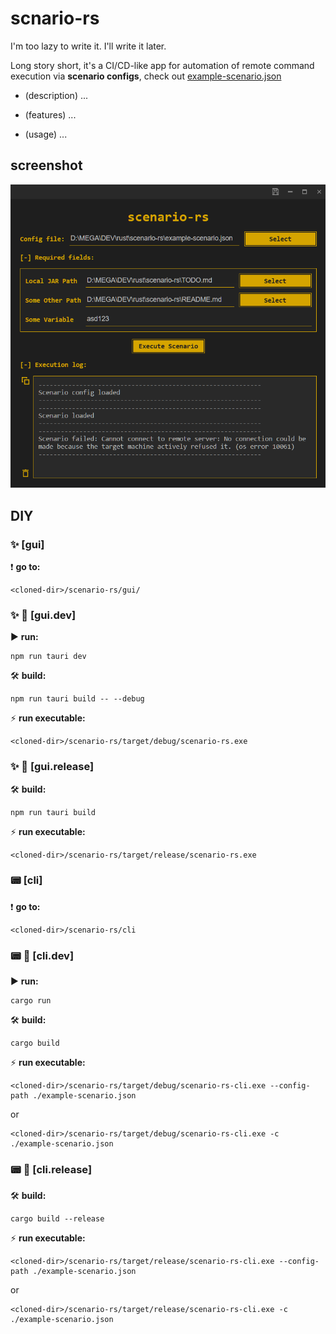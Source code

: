 # scnario-rs

I'm too lazy to write it. I'll write it later.

Long story short, it's a CI/CD-like app for automation of remote command execution via **scenario configs**, check out [example-scenario.json](example-scenario.json)

- (description) ...

- (features) ...

- (usage) ...

## screenshot

![screenshot](screenshot.png)

## DIY

### ✨ [gui]

❗ **go to:**

```
<cloned-dir>/scenario-rs/gui/
```

### ✨ 🚧 [gui.dev]

▶️ **run:**

```
npm run tauri dev
```

🛠️ **build:**

```
npm run tauri build -- --debug
```

⚡ **run executable:**

```
<cloned-dir>/scenario-rs/target/debug/scenario-rs.exe
```

### ✨ 🎁 [gui.release]

🛠️ **build:**

```
npm run tauri build
```

⚡ **run executable:**

```
<cloned-dir>/scenario-rs/target/release/scenario-rs.exe
```

### 📟 [cli]

❗ **go to:**

```
<cloned-dir>/scenario-rs/cli
```

### 📟 🚧 [cli.dev]

▶️ **run:**

```
cargo run
```

🛠️ **build:**

```
cargo build
```

⚡ **run executable:**

```
<cloned-dir>/scenario-rs/target/debug/scenario-rs-cli.exe --config-path ./example-scenario.json
```

or

```
<cloned-dir>/scenario-rs/target/debug/scenario-rs-cli.exe -c ./example-scenario.json
```

### 📟 🎁 [cli.release]

🛠️ **build:**

```
cargo build --release
```

⚡ **run executable:**

```
<cloned-dir>/scenario-rs/target/release/scenario-rs-cli.exe --config-path ./example-scenario.json
```

or

```
<cloned-dir>/scenario-rs/target/release/scenario-rs-cli.exe -c ./example-scenario.json
```
